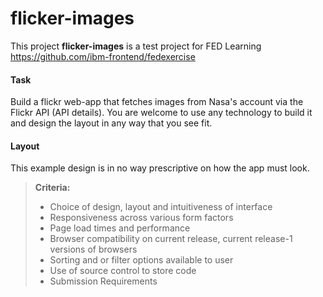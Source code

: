 # flicker-images

This project **flicker-images** is a test project for FED Learning
https://github.com/ibm-frontend/fedexercise

#### <i class="icon-pencil"></i> Task


Build a flickr web-app that fetches images from Nasa's account via the Flickr API (API details). You are welcome to use any technology to build it and design the layout in any way that you see fit.

#### <i class="icon-pencil"></i> Layout

This example design is in no way prescriptive on how the app must look.

> **Criteria:**
>
> - Choice of design, layout and intuitiveness of interface
> - Responsiveness across various form factors
> - Page load times and performance
> - Browser compatibility on current release, current release-1 versions of browsers
> - Sorting and or filter options available to user
> - Use of source control to store code
> - Submission Requirements


